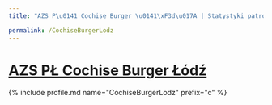 ```yaml
---
title: "AZS P\u0141 Cochise Burger \u0141\xF3d\u017A | Statystyki patronite.pl | Patromierz"

permalink: /CochiseBurgerLodz
---
```


# [AZS PŁ Cochise Burger Łódź](https://patronite.pl/CochiseBurgerLodz)

{% include profile.md name="CochiseBurgerLodz" prefix="c" %}
